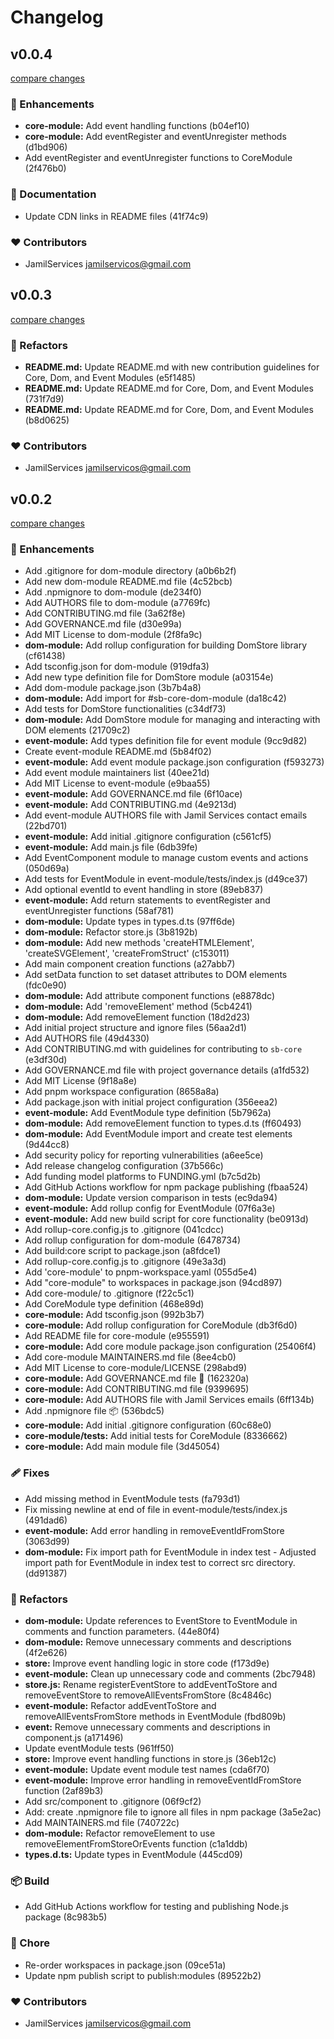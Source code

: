 # Changelog


## v0.0.4

[compare changes](https://sp-core.github.com/SimplyBuilder/sb-core/compare/v0.0.4...v0.0.4)

### 🚀 Enhancements

- **core-module:** Add event handling functions (b04ef10)
- **core-module:** Add eventRegister and eventUnregister methods (d1bd906)
- Add eventRegister and eventUnregister functions to CoreModule (2f476b0)

### 📖 Documentation

- Update CDN links in README files (41f74c9)

### ❤️ Contributors

- JamilServices <jamilservicos@gmail.com>

## v0.0.3

[compare changes](https://sp-core.github.com/SimplyBuilder/sb-core/compare/v0.0.2...v0.0.3)

### 💅 Refactors

- **README.md:** Update README.md with new contribution guidelines for Core, Dom, and Event Modules (e5f1485)
- **README.md:** Update README.md  for Core, Dom, and Event Modules (731f7d9)
- **README.md:** Update README.md  for Core, Dom, and Event Modules (b8d0625)

### ❤️ Contributors

- JamilServices <jamilservicos@gmail.com>

## v0.0.2

[compare changes](https://sp-core.github.com/SimplyBuilder/sb-core/compare/empty...v0.0.2)

### 🚀 Enhancements

- Add .gitignore for dom-module directory (a0b6b2f)
- Add new dom-module README.md file (4c52bcb)
- Add .npmignore to dom-module (de234f0)
- Add AUTHORS file to dom-module (a7769fc)
- Add CONTRIBUTING.md file (3a62f8e)
- Add GOVERNANCE.md file (d30e99a)
- Add MIT License to dom-module (2f8fa9c)
- **dom-module:** Add rollup configuration for building DomStore library (cf61438)
- Add tsconfig.json for dom-module (919dfa3)
- Add new type definition file for DomStore module (a03154e)
- Add dom-module package.json (3b7b4a8)
- **dom-module:** Add import for #sb-core-dom-module (da18c42)
- Add tests for DomStore functionalities (c34df73)
- **dom-module:** Add DomStore module for managing and interacting with DOM elements (21709c2)
- **event-module:** Add types definition file for event module (9cc9d82)
- Create event-module README.md (5b84f02)
- **event-module:** Add event module package.json configuration (f593273)
- Add event module maintainers list (40ee21d)
- Add MIT License to event-module (e9baa55)
- **event-module:** Add GOVERNANCE.md file (6f10ace)
- **event-module:** Add CONTRIBUTING.md (4e9213d)
- Add event-module AUTHORS file with Jamil Services contact emails (22bd701)
- **event-module:** Add initial .gitignore configuration (c561cf5)
- **event-module:** Add main.js file (6db39fe)
- Add EventComponent module to manage custom events and actions (050d69a)
- Add tests for EventModule in event-module/tests/index.js (d49ce37)
- Add optional eventId to event handling in store (89eb837)
- **event-module:** Add return statements to eventRegister and eventUnregister functions (58af781)
- **dom-module:** Update types in types.d.ts (97ff6de)
- **dom-module:** Refactor store.js (3b8192b)
- **dom-module:** Add new methods 'createHTMLElement', 'createSVGElement', 'createFromStruct' (c153011)
- Add main component creation functions (a27abb7)
- Add setData function to set dataset attributes to DOM elements (fdc0e90)
- **dom-module:** Add attribute component functions (e8878dc)
- **dom-module:** Add 'removeElement' method (5cb4241)
- **dom-module:** Add removeElement function (18d2d23)
- Add initial project structure and ignore files (56aa2d1)
- Add AUTHORS file (49d4330)
- Add CONTRIBUTING.md with guidelines for contributing to `sb-core` (e3df30d)
- Add GOVERNANCE.md file with project governance details (a1fd532)
- Add MIT License (9f18a8e)
- Add pnpm workspace configuration (8658a8a)
- Add package.json with initial project configuration (356eea2)
- **event-module:** Add EventModule type definition (5b7962a)
- **dom-module:** Add removeElement function to types.d.ts (ff60493)
- **dom-module:** Add EventModule import and create test elements (9d44cc8)
- Add security policy for reporting vulnerabilities (a6ee5ce)
- Add release changelog configuration (37b566c)
- Add funding model platforms to FUNDING.yml (b7c5d2b)
- Add GitHub Actions workflow for npm package publishing (fbaa524)
- **dom-module:** Update version comparison in tests (ec9da94)
- **event-module:** Add rollup config for EventModule (07f6a3e)
- **event-module:** Add new build script for core functionality (be0913d)
- Add rollup-core.config.js to .gitignore (041cdcc)
- Add rollup configuration for dom-module (6478734)
- Add build:core script to package.json (a8fdce1)
- Add rollup-core.config.js to .gitignore (49e3a3d)
- Add 'core-module' to pnpm-workspace.yaml (055d5e4)
- Add "core-module" to workspaces in package.json (94cd897)
- Add core-module/ to .gitignore (f22c5c1)
- Add CoreModule type definition (468e89d)
- **core-module:** Add tsconfig.json (992b3b7)
- **core-module:** Add rollup configuration for CoreModule (db3f6d0)
- Add README file for core-module (e955591)
- **core-module:** Add core module package.json configuration (25406f4)
- Add core-module MAINTAINERS.md file (8ee4cb0)
- Add MIT License to core-module/LICENSE (298abd9)
- **core-module:** Add GOVERNANCE.md file 📜 (162320a)
- **core-module:** Add CONTRIBUTING.md file (9399695)
- **core-module:** Add AUTHORS file with Jamil Services emails (6ff134b)
- Add .npmignore file 📦 (536bdc5)
- **core-module:** Add initial .gitignore configuration (60c68e0)
- **core-module/tests:** Add initial tests for CoreModule (8336662)
- **core-module:** Add main module file (3d45054)

### 🩹 Fixes

- Add missing method in EventModule tests (fa793d1)
- Fix missing newline at end of file in event-module/tests/index.js (491dad6)
- **event-module:** Add error handling in removeEventIdFromStore (3063d99)
- **dom-module:** Fix import path for EventModule in index test - Adjusted import path for EventModule in index test to correct src directory. (dd91387)

### 💅 Refactors

- **dom-module:** Update references to EventStore to EventModule in comments and function parameters. (44e80f4)
- **dom-module:** Remove unnecessary comments and descriptions (4f2e626)
- **store:** Improve event handling logic in store code (f173d9e)
- **event-module:** Clean up unnecessary code and comments (2bc7948)
- **store.js:** Rename registerEventStore to addEventToStore and removeEventStore to removeAllEventsFromStore (8c4846c)
- **event-module:** Refactor addEventToStore and removeAllEventsFromStore methods in EventModule (fbd809b)
- **event:** Remove unnecessary comments and descriptions in component.js (a171496)
- Update eventModule tests (961ff50)
- **store:** Improve event handling functions in store.js (36eb12c)
- **event-module:** Update event module test names (cda6f70)
- **event-module:** Improve error handling in removeEventIdFromStore function (2af89b3)
- Add src/component to .gitignore (06f9cf2)
- Add: create .npmignore file to ignore all files in npm package (3a5e2ac)
- Add MAINTAINERS.md file (740722c)
- **dom-module:** Refactor removeElement to use removeElementFromStoreOrEvents function (c1a1ddb)
- **types.d.ts:** Update types in EventModule (445cd09)

### 📦 Build

- Add GitHub Actions workflow for testing and publishing Node.js package (8c983b5)

### 🏡 Chore

- Re-order workspaces in package.json (09ce51a)
- Update npm publish script to publish:modules (89522b2)

### ❤️ Contributors

- JamilServices <jamilservicos@gmail.com>

